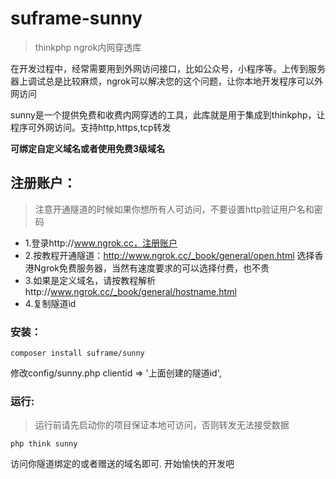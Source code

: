 # suframe-sunny
> thinkphp ngrok内网穿透库

在开发过程中，经常需要用到外网访问接口，比如公众号，小程序等。上传到服务器上调试总是比较麻烦，ngrok可以解决您的这个问题，让你本地开发程序可以外网访问

sunny是一个提供免费和收费内网穿透的工具，此库就是用于集成到thinkphp，让程序可外网访问。支持http,https,tcp转发

**可绑定自定义域名或者使用免费3级域名**

## 注册账户：
> 注意开通隧道的时候如果你想所有人可访问，不要设置http验证用户名和密码
- 1.登录http://www.ngrok.cc，注册账户   
- 2.按教程开通隧道：http://www.ngrok.cc/_book/general/open.html 选择香港Ngrok免费服务器，当然有速度要求的可以选择付费，也不贵
- 3.如果是定义域名，请按教程解析http://www.ngrok.cc/_book/general/hostname.html
- 4.复制隧道id 

### 安装：
```
composer install suframe/sunny
```
修改config/sunny.php
clientid => '上面创建的隧道id',

### 运行:
> 运行前请先启动你的项目保证本地可访问，否则转发无法接受数据
```
php think sunny
```
访问你隧道绑定的或者赠送的域名即可. 开始愉快的开发吧